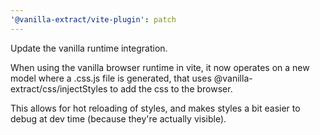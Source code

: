 ```yaml
---
'@vanilla-extract/vite-plugin': patch
---
```


Update the vanilla runtime integration.

When using the vanilla browser runtime in vite, it now operates on a new model where a .css.js file is generated, that uses @vanilla-extract/css/injectStyles to add the css to the browser.

This allows for hot reloading of styles, and makes styles a bit easier to debug at dev time (because they're actually visible).
